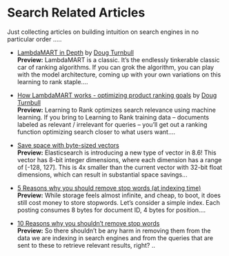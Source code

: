 # Search Related Articles

Just collecting articles on building intuition on search engines in no particular order .....

- [LambdaMART in Depth](https://softwaredoug.com/blog/2022/01/17/lambdamart-in-depth.html) by [Doug Turnbull](https://softwaredoug.com/) <br>
  <b>Preview:</b> LambdaMART is a classic. It’s the endlessly tinkerable classic car of ranking algorithms. If you can grok the algorithm, you can play with the model architecture, coming up with your own variations on this learning to rank staple....

- [How LambdaMART works - optimizing product ranking goals](https://softwaredoug.com/blog/2021/11/28/how-lammbamart-works.html) by [Doug Turnbull](https://softwaredoug.com/) <br>
  <b>Preview:</b> Learning to Rank optimizes search relevance using machine learning. If you bring to Learning to Rank training data – documents labeled as relevant / irrelevant for queries – you’ll get out a ranking function optimizing search closer to what users want....
  
- [Save space with byte-sized vectors](https://www.elastic.co/blog/save-space-with-byte-sized-vectors) <br>
  <b>Preview:</b> Elasticsearch is introducing a new type of vector in 8.6! This vector has 8-bit integer dimensions, where each dimension has a range of [-128, 127]. This is 4x smaller than the current vector with 32-bit float dimensions, which can result in substantial space savings...
  
- [5 Reasons why you should remove stop words (at indexing time)](https://opensourceconnections.com/blog/2023/01/30/5-reasons-why-you-should-remove-stop-words-at-indexing-time/) <br>
<b>Preview:</b> While storage feels almost infinite, and cheap, to boot, it does still cost money to store stopwords. Let’s consider a simple index. Each posting consumes 8 bytes for document ID, 4 bytes for position....

- [10 Reasons why you shouldn’t remove stop words](https://opensourceconnections.com/blog/2023/01/24/10-reasons-why-you-shouldnt-remove-stop-words/) <br>
  <b>Preview:</b> So there shouldn’t be any harm in removing them from the data we are indexing in search engines and from the queries that are sent to these to retrieve relevant results, right? ..
